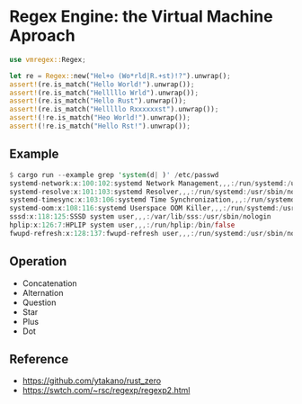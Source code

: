# Regex Engine: the Virtual Machine Aproach

```rust
use vmregex::Regex;

let re = Regex::new("Hel+o (Wo*rld|R.+st)!?").unwrap();
assert!(re.is_match("Hello World!").unwrap());
assert!(re.is_match("Helllllo Wrld").unwrap());
assert!(re.is_match("Hello Rust").unwrap());
assert!(re.is_match("Helllllo Rxxxxxxst").unwrap());
assert!(!re.is_match("Heo World!").unwrap());
assert!(!re.is_match("Hello Rst!").unwrap());
```

## Example
```rust
$ cargo run --example grep 'system(d| )' /etc/passwd
systemd-network:x:100:102:systemd Network Management,,,:/run/systemd:/usr/sbin/nologin
systemd-resolve:x:101:103:systemd Resolver,,,:/run/systemd:/usr/sbin/nologin
systemd-timesync:x:103:106:systemd Time Synchronization,,,:/run/systemd:/usr/sbin/nologin
systemd-oom:x:108:116:systemd Userspace OOM Killer,,,:/run/systemd:/usr/sbin/nologin
sssd:x:118:125:SSSD system user,,,:/var/lib/sss:/usr/sbin/nologin
hplip:x:126:7:HPLIP system user,,,:/run/hplip:/bin/false
fwupd-refresh:x:128:137:fwupd-refresh user,,,:/run/systemd:/usr/sbin/nologin
```

## Operation
- Concatenation
- Alternation
- Question
- Star
- Plus
- Dot

## Reference
- https://github.com/ytakano/rust_zero
- https://swtch.com/~rsc/regexp/regexp2.html
